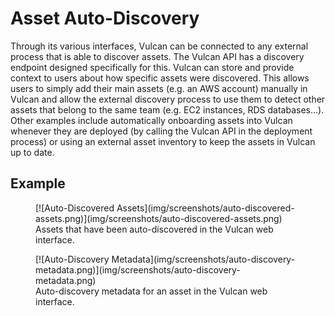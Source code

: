 # Asset Auto-Discovery

Through its various interfaces, Vulcan can be connected to any external process that is able to discover assets. The Vulcan API has a discovery endpoint designed specifically for this. Vulcan can store and provide context to users about how specific assets were discovered. This allows users to simply add their main assets (e.g. an AWS account) manually in Vulcan and allow the external discovery process to use them to detect other assets that belong to the same team (e.g. EC2 instances, RDS databases...). Other examples include automatically onboarding assets into Vulcan whenever they are deployed (by calling the Vulcan API in the deployment process) or using an external asset inventory to keep the assets in Vulcan up to date.

## Example

<figure markdown>
  [![Auto-Discovered Assets](img/screenshots/auto-discovered-assets.png)](img/screenshots/auto-discovered-assets.png)
  <figcaption>Assets that have been auto-discovered in the Vulcan web interface.</figcaption>
</figure>

<figure markdown>
  [![Auto-Discovery Metadata](img/screenshots/auto-discovery-metadata.png)](img/screenshots/auto-discovery-metadata.png)
  <figcaption>Auto-discovery metadata for an asset in the Vulcan web interface.</figcaption>
</figure>
